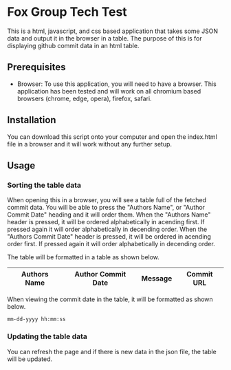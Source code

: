 # Fox Group Tech Test
This is a html, javascript, and css based application that takes some JSON data and output it in the browser in a table. The purpose of this is for displaying github commit data in an html table.

## Prerequisites
- Browser: To use this application, you will need to have a browser. This application has been tested and will work on all chromium based browsers (chrome, edge, opera), firefox, safari.

## Installation
You can download this script onto your computer and open the index.html file in a browser and it will work without any further setup.

## Usage
### Sorting the table data
When opening this in a browser, you will see a table full of the fetched commit data. You will be able to press the "Authors Name", or "Author Commit Date" heading and it will order them. When the "Authors Name" header is pressed, it will be ordered alphabetically in acending first. If pressed again it will order alphabetically in decending order. When the "Authors Commit Date" header is pressed, it will be ordered in acending order first. If pressed again it will order alphabetically in decending order. 

The table will be formatted in a table as shown below.

| Authors Name | Author Commit Date | Message | Commit URL |
|--------------|--------------------|---------|------------|

When viewing the commit date in the table, it will be formatted as shown below.

```
mm-dd-yyyy hh:mm:ss
```

### Updating the table data
You can refresh the page and if there is new data in the json file, the table will be updated.
